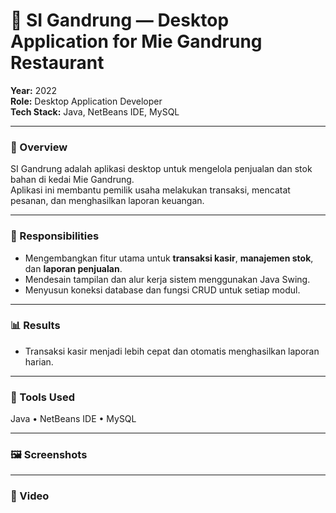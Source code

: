 # 🍜 SI Gandrung — Desktop Application for Mie Gandrung Restaurant

**Year:** 2022  
**Role:** Desktop Application Developer  
**Tech Stack:** Java, NetBeans IDE, MySQL  

---

### 🧩 Overview
SI Gandrung adalah aplikasi desktop untuk mengelola penjualan dan stok bahan di kedai Mie Gandrung.  
Aplikasi ini membantu pemilik usaha melakukan transaksi, mencatat pesanan, dan menghasilkan laporan keuangan.

---

### 🧠 Responsibilities
- Mengembangkan fitur utama untuk **transaksi kasir**, **manajemen stok**, dan **laporan penjualan**.  
- Mendesain tampilan dan alur kerja sistem menggunakan Java Swing.  
- Menyusun koneksi database dan fungsi CRUD untuk setiap modul.

---

<!-- ### ⚙️ Technical Challenges & Solutions
- **Masalah:** Performa menurun saat data transaksi menumpuk.  
  **Solusi:** Mengimplementasikan indexing pada tabel MySQL dan optimasi query SELECT.  
- **Masalah:** Bug pada validasi input harga.  
  **Solusi:** Menambahkan fungsi pengecekan input berbasis regex dan exception handling.

--- -->

### 📊 Results
- Transaksi kasir menjadi lebih cepat dan otomatis menghasilkan laporan harian.  
<!-- - Sistem berjalan stabil di perangkat offline. -->

---

### 🧰 Tools Used
Java • NetBeans IDE • MySQL

---

### 🖼️ Screenshots

<!-- ![Cloud Architecture](../images/clouad_arsitektur.PNG) -->
<!-- ![RapidRoad Dashboard](../images/rapidroad-dashboard.png)
*Dashboard view showing AI-based damage classification results.*

![API Test on Postman](../images/rapidroad-api.png)
*API testing during development.* -->

---

### 🎥 Video

<!-- ![explanation Project on youtube](../images/capstone_ppt.PNG)(https://youtu.be/GLpPmcg6FLo?si=elMusrpdzC1RUUqZ) -->
<!-- [![Watch the demo on YouTube](../images/youtube-thumbnail.png)](https://www.youtube.com/watch?v=YOUR_VIDEO_ID)
*Click the thumbnail or [watch it directly here](https://www.youtube.com/watch?v=YOUR_VIDEO_ID).* -->

